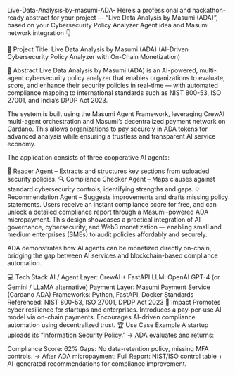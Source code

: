 Live-Data-Analysis-by-masumi-ADA-
Here’s a professional and hackathon-ready abstract for your project — “Live Data Analysis by Masumi (ADA)”, based on your Cybersecurity Policy Analyzer Agent idea and Masumi network integration 👇

🧠 Project Title:
Live Data Analysis by Masumi (ADA) (AI-Driven Cybersecurity Policy Analyzer with On-Chain Monetization)

🚀 Abstract
Live Data Analysis by Masumi (ADA) is an AI-powered, multi-agent cybersecurity policy analyzer that enables organizations to evaluate, score, and enhance their security policies in real-time — with automated compliance mapping to international standards such as NIST 800-53, ISO 27001, and India’s DPDP Act 2023.

The system is built using the Masumi Agent Framework, leveraging CrewAI multi-agent orchestration and Masumi’s decentralized payment network on Cardano. This allows organizations to pay securely in ADA tokens for advanced analysis while ensuring a trustless and transparent AI service economy.

The application consists of three cooperative AI agents:

🧾 Reader Agent – Extracts and structures key sections from uploaded security policies.
🔍 Compliance Checker Agent – Maps clauses against standard cybersecurity controls, identifying strengths and gaps.
💡 Recommendation Agent – Suggests improvements and drafts missing policy statements.
Users receive an instant compliance score for free, and can unlock a detailed compliance report through a Masumi-powered ADA micropayment. This design showcases a practical integration of AI governance, cybersecurity, and Web3 monetization — enabling small and medium enterprises (SMEs) to audit policies affordably and securely.

ADA demonstrates how AI agents can be monetized directly on-chain, bridging the gap between AI services and blockchain-based compliance automation.

💻 Tech Stack
AI / Agent Layer: CrewAI + FastAPI
LLM: OpenAI GPT-4 (or Gemini / LLaMA alternative)
Payment Layer: Masumi Payment Service (Cardano ADA)
Frameworks: Python, FastAPI, Docker
Standards Referenced: NIST 800-53, ISO 27001, DPDP Act 2023
🎯 Impact
Promotes cyber resilience for startups and enterprises.
Introduces a pay-per-use AI model via on-chain payments.
Encourages AI-driven compliance automation using decentralized trust.
🏆 Use Case Example
A startup uploads its “Information Security Policy.” → ADA evaluates and returns:

Compliance Score: 62%
Gaps: No data-retention policy, missing MFA controls. → After ADA micropayment:
Full Report: NIST/ISO control table + AI-generated recommendations for compliance improvement.
